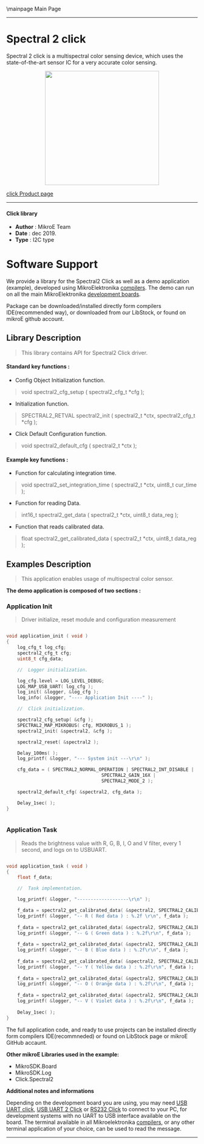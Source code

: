 \mainpage Main Page
 
 

---
# Spectral 2 click

Spectral 2 click is a multispectral color sensing device, which uses the state-of-the-art sensor IC for a very accurate color sensing. 

<p align="center">
  <img src="https://download.mikroe.com/images/click_for_ide/spectral2_click.png" height=300px>
</p>


[click Product page](https://www.mikroe.com/spectral-2-click)

---


#### Click library 

- **Author**        : MikroE Team
- **Date**          : dec 2019.
- **Type**          : I2C type


# Software Support

We provide a library for the Spectral2 Click 
as well as a demo application (example), developed using MikroElektronika 
[compilers](https://shop.mikroe.com/compilers). 
The demo can run on all the main MikroElektronika [development boards](https://shop.mikroe.com/development-boards).

Package can be downloaded/installed directly form compilers IDE(recommended way), or downloaded from our LibStock, or found on mikroE github account. 

## Library Description

> This library contains API for Spectral2 Click driver.

#### Standard key functions :

- Config Object Initialization function.
> void spectral2_cfg_setup ( spectral2_cfg_t *cfg ); 
 
- Initialization function.
> SPECTRAL2_RETVAL spectral2_init ( spectral2_t *ctx, spectral2_cfg_t *cfg );

- Click Default Configuration function.
> void spectral2_default_cfg ( spectral2_t *ctx );


#### Example key functions :

- Function for calculating integration time.
> void spectral2_set_integration_time ( spectral2_t *ctx, uint8_t cur_time );
 
- Function for reading Data.
> int16_t spectral2_get_data ( spectral2_t *ctx, uint8_t data_reg );

- Function that reads calibrated data.
> float spectral2_get_calibrated_data ( spectral2_t *ctx, uint8_t data_reg );

## Examples Description

> This application enables usage of multispectral color sensor.

**The demo application is composed of two sections :**

### Application Init 

> Driver initialize, reset module and configuration measurement

```c

void application_init ( void )
{
    log_cfg_t log_cfg;
    spectral2_cfg_t cfg;
    uint8_t cfg_data;

    //  Logger initialization.

    log_cfg.level = LOG_LEVEL_DEBUG;
    LOG_MAP_USB_UART( log_cfg );
    log_init( &logger, &log_cfg );
    log_info( &logger, "---- Application Init ----" );

    //  Click initialization.

    spectral2_cfg_setup( &cfg );
    SPECTRAL2_MAP_MIKROBUS( cfg, MIKROBUS_1 );
    spectral2_init( &spectral2, &cfg );

    spectral2_reset( &spectral2 );

    Delay_100ms( );
    log_printf( &logger, "--- System init ---\r\n" );

    cfg_data = ( SPECTRAL2_NORMAL_OPERATION | SPECTRAL2_INT_DISABLE |
                                   SPECTRAL2_GAIN_16X |
                                   SPECTRAL2_MODE_2 );

    spectral2_default_cfg( &spectral2, cfg_data );

    Delay_1sec( );
}
  
```

### Application Task

> Reads the brightness value with R, G, B, I, O and V filter, every 1 second, and logs on to USBUART.

```c

void application_task ( void )
{
    float f_data;

    //  Task implementation.

    log_printf( &logger, "-------------------\r\n" );

    f_data = spectral2_get_calibrated_data( &spectral2, SPECTRAL2_CALIBRATED_DATA_R );
    log_printf( &logger, "-- R ( Red data ) : %.2f \r\n", f_data );
    
    f_data = spectral2_get_calibrated_data( &spectral2, SPECTRAL2_CALIBRATED_DATA_G );
    log_printf( &logger, "-- G ( Green data ) : %.2f\r\n", f_data );
    
    f_data = spectral2_get_calibrated_data( &spectral2, SPECTRAL2_CALIBRATED_DATA_B );
    log_printf( &logger, "-- B ( Blue data ) : %.2f\r\n", f_data );
    
    f_data = spectral2_get_calibrated_data( &spectral2, SPECTRAL2_CALIBRATED_DATA_Y );
    log_printf( &logger, "-- Y ( Yellow data ) : %.2f\r\n", f_data );
    
    f_data = spectral2_get_calibrated_data( &spectral2, SPECTRAL2_CALIBRATED_DATA_O );
    log_printf( &logger, "-- O ( Orange data ) : %.2f\r\n", f_data );
    
    f_data = spectral2_get_calibrated_data( &spectral2, SPECTRAL2_CALIBRATED_DATA_V );
    log_printf( &logger, "-- V ( Violet data ) : %.2f\r\n", f_data );
    
    Delay_1sec( );
}

```

The full application code, and ready to use projects can be  installed directly form compilers IDE(recommneded) or found on LibStock page or mikroE GitHub accaunt.

**Other mikroE Libraries used in the example:** 

- MikroSDK.Board
- MikroSDK.Log
- Click.Spectral2

**Additional notes and informations**

Depending on the development board you are using, you may need 
[USB UART click](https://shop.mikroe.com/usb-uart-click), 
[USB UART 2 Click](https://shop.mikroe.com/usb-uart-2-click) or 
[RS232 Click](https://shop.mikroe.com/rs232-click) to connect to your PC, for 
development systems with no UART to USB interface available on the board. The 
terminal available in all Mikroelektronika 
[compilers](https://shop.mikroe.com/compilers), or any other terminal application 
of your choice, can be used to read the message.



---
